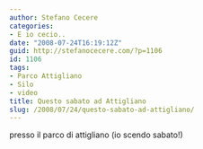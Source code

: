 ```yaml
---
author: Stefano Cecere
categories:
- E io cecio..
date: "2008-07-24T16:19:12Z"
guid: http://stefanocecere.com/?p=1106
id: 1106
tags:
- Parco Attigliano
- Silo
- video
title: Questo sabato ad Attigliano
slug: /2008/07/24/questo-sabato-ad-attigliano/
---
```


presso il parco di attigliano (io scendo sabato!)